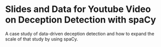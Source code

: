 # Slides and Data for Youtube Video on Deception Detection with spaCy

A case study of data-driven deception detection and how to expand the scale of that study by using spaCy.
